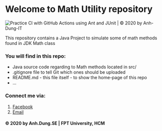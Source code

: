 # Welcome to Math Utility repository
![Practice CI with GitHub Actions using Ant and JUnit | © 2020 by Anh-Dung-IT](https://github.com/Anh-Dung-IT/math-util/workflows/Practice%20CI%20with%20GitHub%20Actions%20using%20Ant%20and%20JUnit%20%7C%20%C2%A9%202020%20by%20Anh-Dung-IT/badge.svg)

This repository contains a Java Project to simulate some of math methods found in JDK Math class

### You will find in this repo:
* Java source code regarding to Math methods located in src/
* .gitignore file to tell Git which ones should be uploaded
* README.md - this file itself - to show the home-page of this repo
* ...

### Connect me via:
1. [Facebook](https://facebook.com/Anh.Dung.SE/)
2. [Email](mailto:anhdungit.ni@gmail.com)

#### © 2020 by Anh.Dung.SE | FPT University, HCM
